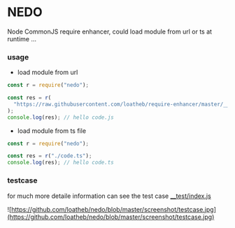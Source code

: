 # NEDO

Node CommonJS require enhancer, could load module from url or ts at runtime ...

### usage

- load module from url

```js
const r = require("nedo");

const res = r(
  "https://raw.githubusercontent.com/loatheb/require-enhancer/master/__test/case/code.js"
);
console.log(res); // hello code.js
```

- load module from ts file

```js
const r = require("nedo");

const res = r("./code.ts");
console.log(res); // hello code.ts
```

### testcase

for much more detaile information can see the test case [\_\_test/index.js](https://github.com/loatheb/nedo/blob/master/__test/index.js)

![https://github.com/loatheb/nedo/blob/master/screenshot/testcase.jpg](https://github.com/loatheb/nedo/blob/master/screenshot/testcase.jpg)
